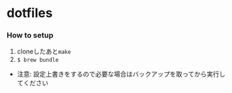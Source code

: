 dotfiles
========

### How to setup

1. cloneしたあと`make`
1. `$ brew bundle`

* 注意: 設定上書きをするので必要な場合はバックアップを取ってから実行してください

